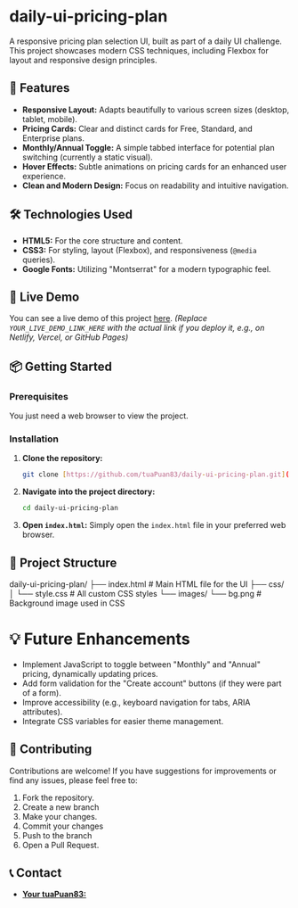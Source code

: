# daily-ui-pricing-plan
A responsive pricing plan selection UI, built as part of a daily UI challenge. This project showcases modern CSS techniques, including Flexbox for layout and responsive design principles.

## 🚀 Features

* **Responsive Layout:** Adapts beautifully to various screen sizes (desktop, tablet, mobile).
* **Pricing Cards:** Clear and distinct cards for Free, Standard, and Enterprise plans.
* **Monthly/Annual Toggle:** A simple tabbed interface for potential plan switching (currently a static visual).
* **Hover Effects:** Subtle animations on pricing cards for an enhanced user experience.
* **Clean and Modern Design:** Focus on readability and intuitive navigation.

## 🛠️ Technologies Used

* **HTML5:** For the core structure and content.
* **CSS3:** For styling, layout (Flexbox), and responsiveness (`@media` queries).
* **Google Fonts:** Utilizing "Montserrat" for a modern typographic feel.

## 🍰 Live Demo

You can see a live demo of this project [here](YOUR_LIVE_DEMO_LINK_HERE).
*(Replace `YOUR_LIVE_DEMO_LINK_HERE` with the actual link if you deploy it, e.g., on Netlify, Vercel, or GitHub Pages)*

## 📦 Getting Started

### Prerequisites

You just need a web browser to view the project.

### Installation

1.  **Clone the repository:**
    ```bash
    git clone [https://github.com/tuaPuan83/daily-ui-pricing-plan.git](https://github.com/tuaPuan83/daily-ui-pricing-plan.git)
    ```

2.  **Navigate into the project directory:**
    ```bash
    cd daily-ui-pricing-plan
    ```

3.  **Open `index.html`:**
    Simply open the `index.html` file in your preferred web browser.

## 📂 Project Structure

daily-ui-pricing-plan/
├── index.html        # Main HTML file for the UI
├── css/
│   └── style.css     # All custom CSS styles
└── images/
└── bg.png        # Background image used in CSS

# 💡 Future Enhancements

* Implement JavaScript to toggle between "Monthly" and "Annual" pricing, dynamically updating prices.
* Add form validation for the "Create account" buttons (if they were part of a form).
* Improve accessibility (e.g., keyboard navigation for tabs, ARIA attributes).
* Integrate CSS variables for easier theme management.

## 🤝 Contributing

Contributions are welcome! If you have suggestions for improvements or find any issues, please feel free to:

1.  Fork the repository.
2.  Create a new branch 
3.  Make your changes.
4.  Commit your changes 
5.  Push to the branch 
6.  Open a Pull Request.

## 📞 Contact

* **[Your tuaPuan83:](https://github.com/tuaPuan83)** 
